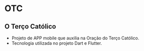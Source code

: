 # OTC
## O Terço Católico
- Projeto de APP mobile que auxilia na Oração do Terço Católico.
- Tecnologia utilizada no projeto Dart e Flutter.

